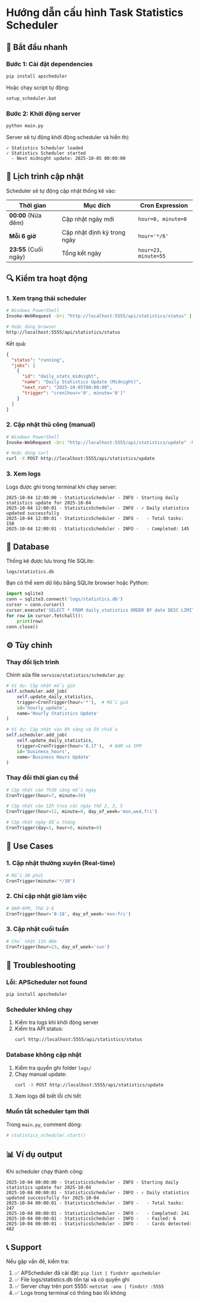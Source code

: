 # Hướng dẫn cấu hình Task Statistics Scheduler

## 🚀 Bắt đầu nhanh

### Bước 1: Cài đặt dependencies

```bash
pip install apscheduler
```

Hoặc chạy script tự động:

```bash
setup_scheduler.bat
```

### Bước 2: Khởi động server

```bash
python main.py
```

Server sẽ tự động khởi động scheduler và hiển thị:

```
✓ Statistics Scheduler loaded
✓ Statistics Scheduler started
  - Next midnight update: 2025-10-05 00:00:00
```

## 📅 Lịch trình cập nhật

Scheduler sẽ tự động cập nhật thống kê vào:

| Thời gian | Mục đích | Cron Expression |
|-----------|----------|-----------------|
| **00:00** (Nửa đêm) | Cập nhật ngày mới | `hour=0, minute=0` |
| **Mỗi 6 giờ** | Cập nhật định kỳ trong ngày | `hour='*/6'` |
| **23:55** (Cuối ngày) | Tổng kết ngày | `hour=23, minute=55` |

## 🔍 Kiểm tra hoạt động

### 1. Xem trạng thái scheduler

```bash
# Windows PowerShell
Invoke-WebRequest -Uri "http://localhost:5555/api/statistics/status" | Select-Object -Expand Content

# Hoặc dùng browser
http://localhost:5555/api/statistics/status
```

Kết quả:
```json
{
  "status": "running",
  "jobs": [
    {
      "id": "daily_stats_midnight",
      "name": "Daily Statistics Update (Midnight)",
      "next_run": "2025-10-05T00:00:00",
      "trigger": "cron[hour='0', minute='0']"
    }
  ]
}
```

### 2. Cập nhật thủ công (manual)

```bash
# Windows PowerShell
Invoke-WebRequest -Uri "http://localhost:5555/api/statistics/update" -Method POST

# Hoặc dùng curl
curl -X POST http://localhost:5555/api/statistics/update
```

### 3. Xem logs

Logs được ghi trong terminal khi chạy server:

```
2025-10-04 12:00:00 - StatisticsScheduler - INFO - Starting daily statistics update for 2025-10-04
2025-10-04 12:00:01 - StatisticsScheduler - INFO - ✓ Daily statistics updated successfully
2025-10-04 12:00:01 - StatisticsScheduler - INFO -   - Total tasks: 150
2025-10-04 12:00:01 - StatisticsScheduler - INFO -   - Completed: 145
```

## 💾 Database

Thống kê được lưu trong file SQLite:

```
logs/statistics.db
```

Bạn có thể xem dữ liệu bằng SQLite browser hoặc Python:

```python
import sqlite3
conn = sqlite3.connect('logs/statistics.db')
cursor = conn.cursor()
cursor.execute('SELECT * FROM daily_statistics ORDER BY date DESC LIMIT 10')
for row in cursor.fetchall():
    print(row)
conn.close()
```

## ⚙️ Tùy chỉnh

### Thay đổi lịch trình

Chỉnh sửa file `service/statistics/scheduler.py`:

```python
# Ví dụ: Cập nhật mỗi giờ
self.scheduler.add_job(
    self.update_daily_statistics,
    trigger=CronTrigger(hour='*'),  # Mỗi giờ
    id='hourly_update',
    name='Hourly Statistics Update'
)

# Ví dụ: Cập nhật vào 8h sáng và 5h chiều
self.scheduler.add_job(
    self.update_daily_statistics,
    trigger=CronTrigger(hour='8,17'),  # 8AM và 5PM
    id='business_hours',
    name='Business Hours Update'
)
```

### Thay đổi thời gian cụ thể

```python
# Cập nhật vào 7h30 sáng mỗi ngày
CronTrigger(hour=7, minute=30)

# Cập nhật vào 12h trưa các ngày thứ 2, 3, 5
CronTrigger(hour=12, minute=0, day_of_week='mon,wed,fri')

# Cập nhật ngày đầu tháng
CronTrigger(day=1, hour=0, minute=0)
```

## 🎯 Use Cases

### 1. Cập nhật thường xuyên (Real-time)

```python
# Mỗi 30 phút
CronTrigger(minute='*/30')
```

### 2. Chỉ cập nhật giờ làm việc

```python
# 8AM-6PM, Thứ 2-6
CronTrigger(hour='8-18', day_of_week='mon-fri')
```

### 3. Cập nhật cuối tuần

```python
# Chủ nhật 11h đêm
CronTrigger(hour=23, day_of_week='sun')
```

## 🔧 Troubleshooting

### Lỗi: APScheduler not found

```bash
pip install apscheduler
```

### Scheduler không chạy

1. Kiểm tra logs khi khởi động server
2. Kiểm tra API status:
   ```bash
   curl http://localhost:5555/api/statistics/status
   ```

### Database không cập nhật

1. Kiểm tra quyền ghi folder `logs/`
2. Chạy manual update:
   ```bash
   curl -X POST http://localhost:5555/api/statistics/update
   ```
3. Xem logs để biết lỗi chi tiết

### Muốn tắt scheduler tạm thời

Trong `main.py`, comment dòng:

```python
# statistics_scheduler.start()
```

## 📊 Ví dụ output

Khi scheduler chạy thành công:

```
2025-10-04 00:00:00 - StatisticsScheduler - INFO - Starting daily statistics update for 2025-10-04
2025-10-04 00:00:01 - StatisticsScheduler - INFO - ✓ Daily statistics updated successfully for 2025-10-04
2025-10-04 00:00:01 - StatisticsScheduler - INFO -   - Total tasks: 247
2025-10-04 00:00:01 - StatisticsScheduler - INFO -   - Completed: 241
2025-10-04 00:00:01 - StatisticsScheduler - INFO -   - Failed: 6
2025-10-04 00:00:01 - StatisticsScheduler - INFO -   - Cards detected: 482
```

## 📞 Support

Nếu gặp vấn đề, kiểm tra:
1. ✅ APScheduler đã cài đặt: `pip list | findstr apscheduler`
2. ✅ File logs/statistics.db tồn tại và có quyền ghi
3. ✅ Server chạy trên port 5555: `netstat -ano | findstr :5555`
4. ✅ Logs trong terminal có thông báo lỗi không
